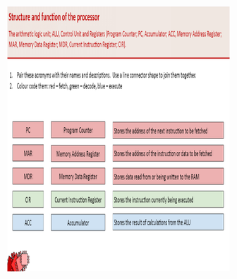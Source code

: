 <img src="https://raw.githubusercontent.com/JachymT/a-level-cs-blog/main/Computer%20Systems/1.1/1.1.1/images/1.PNG" height="600">
